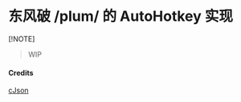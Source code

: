 # 东风破 /plum/ 的 AutoHotkey 实现

[!NOTE]
> WIP

#### Credits
[cJson](https://github.com/G33kDude/cJson.ahk)
